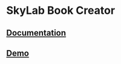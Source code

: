 # SkyLab Book Creator

## [Documentation](book-creator-doc/README.md)

## [Demo](https://yourcreativebookcreator.surge.sh/#/welcome)
